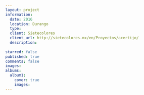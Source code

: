 ```yaml
---
layout: project
information:
  date: 2016
  location: Durango
  type:
  client: Sietecolores
  client_url: http://sietecolores.mx/en/Proyectos/acertijo/
  description:
  
starred: false
published: true
comments: false
images:
albums:
  album1:
    cover: true
    images:
---
```

